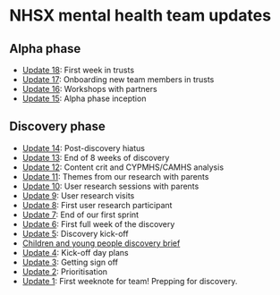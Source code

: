 # NHSX mental health team updates
## Alpha phase
* [Update 18](18): First week in trusts
* [Update 17](17): Onboarding new team members in trusts
* [Update 16](16): Workshops with partners
* [Update 15](15): Alpha phase inception

## Discovery phase
* [Update 14](14): Post-discovery hiatus 
* [Update 13](13): End of 8 weeks of discovery
* [Update 12](12): Content crit and CYPMHS/CAMHS analysis
* [Update 11](11): Themes from our research with parents
* [Update 10](10): User research sessions with parents
* [Update 9](9): User research visits
* [Update 8](8): First user research participant
* [Update 7](7): End of our first sprint
* [Update 6](6): First full week of the discovery
* [Update 5](5): Discovery kick-off
* [Children and young people discovery brief](0)
* [Update 4](4): Kick-off day plans
* [Update 3](3): Getting sign off
* [Update 2](2): Prioritisation
* [Update 1](1): First weeknote for team! Prepping for discovery.
